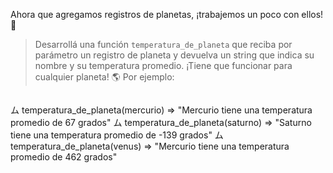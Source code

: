 Ahora que agregamos registros de planetas, ¡trabajemos un poco con ellos! :muscle:

> Desarrollá una función `temperatura_de_planeta` que reciba por parámetro un registro de planeta y devuelva un string que indica su nombre y su temperatura promedio. ¡Tiene que funcionar para cualquier planeta! :earth_americas: Por ejemplo:

> ```
ム temperatura_de_planeta(mercurio)
=> "Mercurio tiene una temperatura promedio de 67 grados"
ム temperatura_de_planeta(saturno)
=> "Saturno tiene una temperatura promedio de -139 grados"
ム temperatura_de_planeta(venus)
=> "Mercurio tiene una temperatura promedio de 462 grados"
```
